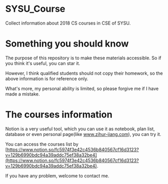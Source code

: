 # SYSU_Course
Collect information about 2018 CS courses in CSE of SYSU.

# Something you should know

The purpose of this repository is to make these materials accessible. So if you think it's useful, you can star it.

However, I think qualified students should not copy their homework, so the above information is for reference only.

What's more, my personal ability is limited, so please forgive me if I have made a mistake.

# The courses information

Notion is a very useful tool, which you can use it as notebook, plan list, database or even personal page(like www.zihur-jiang.com), you can try it.

You can access the courses list by [https://www.notion.so/fc5974f3e42c4536b840567cf16d3123?v=129b6990bdc94a39addc75ef38a32be4](https://www.notion.so/fc5974f3e42c4536b840567cf16d3123?v=129b6990bdc94a39addc75ef38a32be4).

If you have any problem, welcome to contact me.
